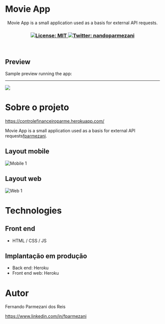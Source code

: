 # Movie App
<p align="center">Movie App is a small application used as a basis for external API requests.</p>
<h3 align="center">
  <a href="https://github.com/fparmezani/MovieApp/blob/main/LICENSE" target="_blank">
    <img alt="License: MIT" src="https://img.shields.io/badge/License-MIT-yellow.svg" />
  </a>
  <a href="https://twitter.com/nandoparmezani" target="_blank">
    <img alt="Twitter: nandoparmezani" src="https://img.shields.io/twitter/follow/nandoparmezani.svg?style=social" />
  </a>
</h3>

<br />

## Preview

Sample preview running the app:
<hr/>
<img src="https://raw.githubusercontent.com/gist/fparmezani/2b479ff344f063fc3ebf98787c8d01ee/raw/8ab55ed2ddb6c1165a9627c4f28d7f26708dd1fb/movie-app.svg">

# Sobre o projeto

https://controlefinanceiroparme.herokuapp.com/

Movie App is a small application used as a basis for external API requests[fparmezani](https://parmezani.net "Site do Fernando Parmezani").


## Layout mobile
![Mobile 1](https://raw.githubusercontent.com/gist/fparmezani/cf0718d0bd38a6ff59df093d8f34b5d2/raw/014106b6b49925bffb413fb724ed747026a0edd0/movie-app-mobile-version.svg) 

## Layout web
![Web 1](https://raw.githubusercontent.com/gist/fparmezani/2b479ff344f063fc3ebf98787c8d01ee/raw/8ab55ed2ddb6c1165a9627c4f28d7f26708dd1fb/movie-app.svg)


# Technologies
## Front end
- HTML / CSS / JS 

## Implantação em produção
- Back end: Heroku
- Front end web: Heroku

# Autor

Fernando Parmezani dos Reis

https://www.linkedin.com/in/fparmezani

